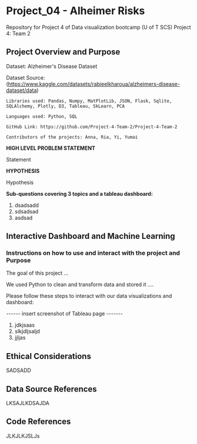 # Project_04 - Alheimer Risks
Repository for Project 4 of Data visualization bootcamp (U of T SCS)
Project 4: Team 2 

## Project Overview and Purpose 

Dataset: Alzheimer's Disease Dataset

Dataset Source: (https://www.kaggle.com/datasets/rabieelkharoua/alzheimers-disease-dataset/data)

	Libraries used: Pandas, Numpy, MatPlotLib, JSON, Flask, Sqlite, SQLAlchemy, Plotly, D3, Tableau, SkLearn, PCA
 	
  	Languages used: Python, SQL
	
 	GitHub Link: https://github.com/Project-4-Team-2/Project-4-Team-2
	
 	Contributors of the projects: Anna, Ria, Yi, Yumai

**HIGH LEVEL PROBLEM STATEMENT** 
	
Statement

**HYPOTHESIS** 

Hypothesis

**Sub-questions covering 3 topics and a tableau dashboard:**

1. dsadsadd
2. sdsadsad
3. asdsad

## Interactive Dashboard and Machine Learning ##

### Instructions on how to use and interact with the project and Purpose ###

The goal of this project ...  

We used Python to clean and transform data and stored it .... 

Please follow these steps to interact with our data visualizations and dashboard: 

------ insert screenshot of Tableau page -------

1. jdkjsaas
2. slkjdljsaljd
3. jjljas

## Ethical Considerations ##

SADSADD

## Data Source References ##

LKSAJLKDSAJDA

## Code References ##

JLKJLKJSLJs

